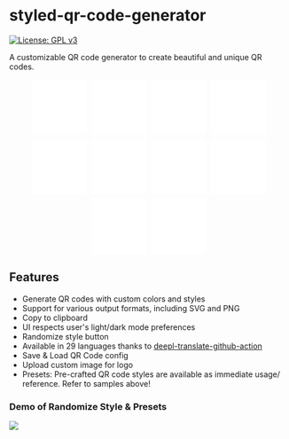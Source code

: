 # styled-qr-code-generator

[![License: GPL v3](https://img.shields.io/badge/License-GPLv3-blue.svg)](https://www.gnu.org/licenses/gpl-3.0)

A customizable QR code generator to create beautiful and unique QR codes.


<div style="display:flex; flex-direction:row; flex-wrap:wrap; justify-content:center; gap:8px;">
    <img width="100" src="public/presets/lyqht.svg" />
    <img width="100" src="public/presets/padlet.svg" />
    <img width="100" src="public/presets/supabase-green.svg" />
    <img width="100" src="public/presets/supabase-purple.svg" />
    <img width="100" src="public/presets/vercel-light.svg" />
    <img width="100" src="public/presets/vercel-dark.svg" />
    <img width="100" src="public/presets/uilicious.svg" />
    <img width="100" src="public/presets/viteconf2023.svg" />
    <img width="100" src="public/presets/vuejs.svg" />
    <img width="100" src="public/presets/vuei18n.svg" />
</div>

## Features

- Generate QR codes with custom colors and styles
- Support for various output formats, including SVG and PNG
- Copy to clipboard
- UI respects user's light/dark mode preferences
- Randomize style button
- Available in 29 languages thanks to [deepl-translate-github-action](https://github.com/lyqht/deepl-translate-github-action)
- Save & Load QR Code config
- Upload custom image for logo
- Presets: Pre-crafted QR code styles are available as immediate usage/ reference. Refer to samples above!

### Demo of Randomize Style & Presets

![](public/app_preview.gif)
